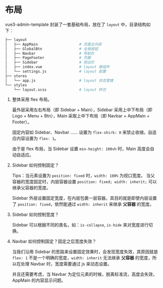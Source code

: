 # 布局

vue3-admin-template 封装了一套基础布局，放在了 `layout` 中，目录结构如下：

```sh
├── layout
│   ├── AppMain                   # 页面主内容
│   ├── GlobalBtn                 # 全局按钮
│   ├── Navbar                    # 导航栏
│   ├── PageFooter                # 页脚
│   ├── Sidebar                   # 侧边栏
│   ├── index.vue                 # layout 根组件
│   └── settings.js               # layout 配置
├── stores
│   └── app.js                    # layout 状态管理
└── styles
    └── layout.scss               # layout 样式
```

1. 整体采用 flex 布局。

    最外层采用左右布局（即 Sidebar + Main），Sidebar 采用上中下布局（即 Logo + Menu + Btn），Main 采取上中下布局（即 Navbar + AppMain + Footer）。

    固定内容如 Sidebar、Navbar …… 设置为 `flex-shirk: 0` 来禁止收缩，自适应内容设置为 `flex: 1`。

    由于是 flex 布局，当 Sidebar 设置 `min-height: 100vh` 时，Main 高度会自动自适应。

2. Sidebar 如何控制固定？

    Tips：当元素设置为 `position: fixed` 时，`width: 100%` 为视口宽度。
      当父容器的宽度固定时，内层容器设置 `position: fixed; width: inherit;` 可以继承父容器的宽度。

    Sidebar 外层设置固定宽度，在内层包裹一层容器，其目的就是即使内层设置了 `position: fixed`，依然能通过 `width: inherit` 来继承 **父容器** 的宽度。

3. Sidebar 如何控制宽度？

    Sidebar 可以根据不同的类名，如：`is-collapse`, `is-hide` 来对宽度进行切换。

4. Navbar 如何控制固定？固定之后宽度失效？

    当我们沿用 Sidebar 的思路来设置固定效果时，会发现宽度失效，其原因就是 `flex: 1` 不是一个明确的宽度，`width: inherit` 无法继承 **父容器** 的宽度，所以在处理 Navbar 时，宽度需要通过 js 来动态设置。

    并且还需要考虑，当 Navbar 为定位元素的时候，脱离标准流，高度会失效，AppMain 的内容显示问题。
